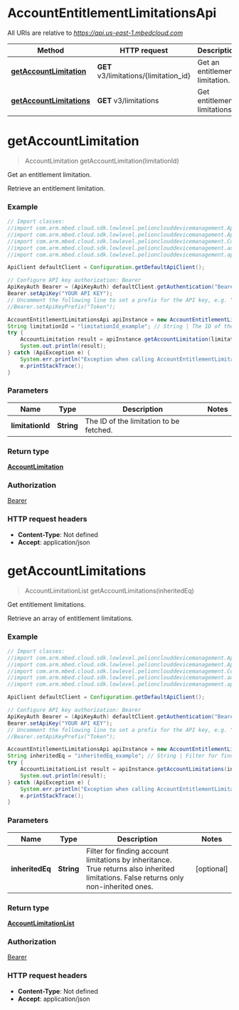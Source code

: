 # AccountEntitlementLimitationsApi

All URIs are relative to *https://api.us-east-1.mbedcloud.com*

Method | HTTP request | Description
------------- | ------------- | -------------
[**getAccountLimitation**](AccountEntitlementLimitationsApi.md#getAccountLimitation) | **GET** v3/limitations/{limitation_id} | Get an entitlement limitation.
[**getAccountLimitations**](AccountEntitlementLimitationsApi.md#getAccountLimitations) | **GET** v3/limitations | Get entitlement limitations.


<a name="getAccountLimitation"></a>
# **getAccountLimitation**
> AccountLimitation getAccountLimitation(limitationId)

Get an entitlement limitation.

Retrieve an entitlement limitation.

### Example
```java
// Import classes:
//import com.arm.mbed.cloud.sdk.lowlevel.pelionclouddevicemanagement.ApiClient;
//import com.arm.mbed.cloud.sdk.lowlevel.pelionclouddevicemanagement.ApiException;
//import com.arm.mbed.cloud.sdk.lowlevel.pelionclouddevicemanagement.Configuration;
//import com.arm.mbed.cloud.sdk.lowlevel.pelionclouddevicemanagement.auth.*;
//import com.arm.mbed.cloud.sdk.lowlevel.pelionclouddevicemanagement.api.AccountEntitlementLimitationsApi;

ApiClient defaultClient = Configuration.getDefaultApiClient();

// Configure API key authorization: Bearer
ApiKeyAuth Bearer = (ApiKeyAuth) defaultClient.getAuthentication("Bearer");
Bearer.setApiKey("YOUR API KEY");
// Uncomment the following line to set a prefix for the API key, e.g. "Token" (defaults to null)
//Bearer.setApiKeyPrefix("Token");

AccountEntitlementLimitationsApi apiInstance = new AccountEntitlementLimitationsApi();
String limitationId = "limitationId_example"; // String | The ID of the limitation to be fetched.
try {
    AccountLimitation result = apiInstance.getAccountLimitation(limitationId);
    System.out.println(result);
} catch (ApiException e) {
    System.err.println("Exception when calling AccountEntitlementLimitationsApi#getAccountLimitation");
    e.printStackTrace();
}
```

### Parameters

Name | Type | Description  | Notes
------------- | ------------- | ------------- | -------------
 **limitationId** | **String**| The ID of the limitation to be fetched. |

### Return type

[**AccountLimitation**](AccountLimitation.md)

### Authorization

[Bearer](../README.md#Bearer)

### HTTP request headers

 - **Content-Type**: Not defined
 - **Accept**: application/json

<a name="getAccountLimitations"></a>
# **getAccountLimitations**
> AccountLimitationList getAccountLimitations(inheritedEq)

Get entitlement limitations.

Retrieve an array of entitlement limitations.

### Example
```java
// Import classes:
//import com.arm.mbed.cloud.sdk.lowlevel.pelionclouddevicemanagement.ApiClient;
//import com.arm.mbed.cloud.sdk.lowlevel.pelionclouddevicemanagement.ApiException;
//import com.arm.mbed.cloud.sdk.lowlevel.pelionclouddevicemanagement.Configuration;
//import com.arm.mbed.cloud.sdk.lowlevel.pelionclouddevicemanagement.auth.*;
//import com.arm.mbed.cloud.sdk.lowlevel.pelionclouddevicemanagement.api.AccountEntitlementLimitationsApi;

ApiClient defaultClient = Configuration.getDefaultApiClient();

// Configure API key authorization: Bearer
ApiKeyAuth Bearer = (ApiKeyAuth) defaultClient.getAuthentication("Bearer");
Bearer.setApiKey("YOUR API KEY");
// Uncomment the following line to set a prefix for the API key, e.g. "Token" (defaults to null)
//Bearer.setApiKeyPrefix("Token");

AccountEntitlementLimitationsApi apiInstance = new AccountEntitlementLimitationsApi();
String inheritedEq = "inheritedEq_example"; // String | Filter for finding account limitations by inheritance. True returns also inherited limitations. False returns only non-inherited ones.
try {
    AccountLimitationList result = apiInstance.getAccountLimitations(inheritedEq);
    System.out.println(result);
} catch (ApiException e) {
    System.err.println("Exception when calling AccountEntitlementLimitationsApi#getAccountLimitations");
    e.printStackTrace();
}
```

### Parameters

Name | Type | Description  | Notes
------------- | ------------- | ------------- | -------------
 **inheritedEq** | **String**| Filter for finding account limitations by inheritance. True returns also inherited limitations. False returns only non-inherited ones. | [optional]

### Return type

[**AccountLimitationList**](AccountLimitationList.md)

### Authorization

[Bearer](../README.md#Bearer)

### HTTP request headers

 - **Content-Type**: Not defined
 - **Accept**: application/json

